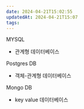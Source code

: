 ```yaml
---
date: 2024-04-21T15:02:55
updatedAt: 2024-04-21T15:07
tags: 
---
```

MYSQL
- 관계형 데이터베이스


Postgres DB
- 객체-관계형 데이터베이스

Mongo DB
- key value 데이터베이스